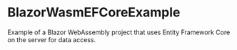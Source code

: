 # BlazorWasmEFCoreExample

Example of a Blazor WebAssembly project that uses Entity Framework Core on the server for data access.
